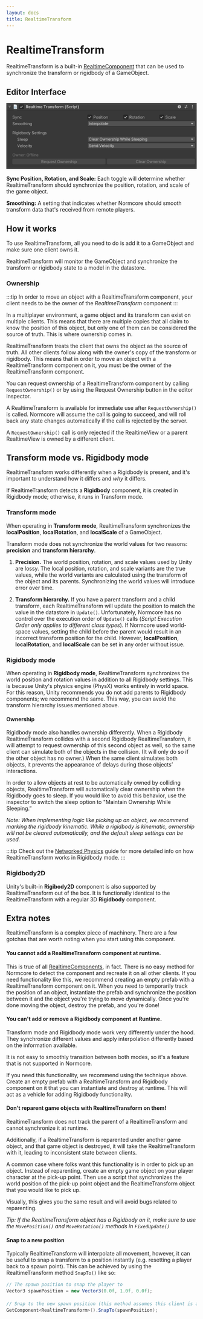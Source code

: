 ```yaml
---
layout: docs
title: RealtimeTransform
---
```

# RealtimeTransform

RealtimeTransform is a built-in [RealtimeComponent](./realtimecomponent.md) that can be used to synchronize the transform or rigidbody of a GameObject.

## Editor Interface
![](./assets/realtimetransform-rigidbody.png "The RealtimeTransform inspector in Unity.")

**Sync Position, Rotation, and Scale:** Each toggle will determine whether RealtimeTransform should synchronize the position, rotation, and scale of the game object.

**Smoothing:** A setting that indicates whether Normcore should smooth transform data that's received from remote players.

## How it works
To use RealtimeTransform, all you need to do is add it to a GameObject and make sure one client owns it.

RealtimeTransform will monitor the GameObject and synchronize the transform or rigidbody state to a model in the datastore.

### Ownership
:::tip
In order to move an object with a RealtimeTransform component, your client needs to be the owner of the *RealtimeTransform* component
:::

In a multiplayer environment, a game object and its transform can exist on multiple clients. This means that there are multiple copies that all claim to know the position of this object, but only one of them can be considered the source of truth. This is where ownership comes in.

RealtimeTransform treats the client that owns the object as the source of truth. All other clients follow along with the owner's copy of the transform or rigidbody. This means that in order to move an object with a RealtimeTransform component on it, you must be the owner of the RealtimeTransform component.

You can request ownership of a RealtimeTransform component by calling `RequestOwnership()` or by using the Request Ownership button in the editor inspector.

A RealtimeTransform is available for immediate use after `RequestOwnership()` is called. Normcore will assume the call is going to succeed, and will roll back any state changes automatically if the call is rejected by the server.

A `RequestOwnership()` call is only rejected if the RealtimeView or a parent RealtimeView is owned by a different client.

## Transform mode vs. Rigidbody mode
RealtimeTransform works differently when a Rigidbody is present, and it's important to understand how it differs and *why* it differs.

If RealtimeTransform detects a **Rigidbody** component, it is created in Rigidbody mode; otherwise, it runs in Transform mode.

### Transform mode
When operating in **Transform mode**, RealtimeTransform synchronizes the **localPosition**, **localRotation**, and **localScale** of a GameObject. 

Transform mode does not synchronize the world values for two reasons: **precision** and **transform hierarchy**.

1. **Precision.** The world position, rotation, and scale values used by Unity are lossy. The local position, rotation, and scale variants are the true values, while the world variants are calculated using the transform of the object and its parents. Synchronizing the world values will introduce error over time.

2. **Transform hierarchy.** If you have a parent transform and a child transform, each RealtimeTransform will update the position to match the value in the datastore in `Update()`. Unfortunately, Normcore has no control over the execution order of `Update()` calls (*Script Execution Order only applies to different class types*). If Normcore used world-space values, setting the child before the parent would result in an incorrect transform position for the child. However, **localPosition**, **localRotation**, and **localScale** can be set in any order without issue.

### Rigidbody mode
When operating in **Rigidbody mode**, RealtimeTransform synchronizes the world position and rotation values in addition to all Rigidbody settings. This is because Unity's physics engine (PhysX) works entirely in world space. For this reason, Unity recommends you do not add parents to Rigidbody components; we recommend the same. This way, you can avoid the transform hierarchy issues mentioned above.

#### Ownership
Rigidbody mode also handles ownership differently. When a Rigidbody RealtimeTransform collides with a second Rigidbody RealtimeTransform, it will attempt to request ownership of this second object as well, so the same client can simulate both of the objects in the collision. (It will only do so if the other object has no owner.) When the same client simulates both objects, it prevents the appearance of delays during those objects’ interactions.

In order to allow objects at rest to be automatically owned by colliding objects, RealtimeTransform will automatically clear ownership when the Rigidbody goes to sleep. If you would like to avoid this behavior, use the inspector to switch the sleep option to "Maintain Ownership While Sleeping.”

*Note: When implementing logic like picking up an object, we recommend marking the rigidbody kinematic. While a rigidbody is kinematic, ownership will not be cleared automatically, and the default sleep settings can be used.*

:::tip
Check out the [Networked Physics](./networked-physics.md) guide for more detailed info on how RealtimeTransform works in Rigidbody mode.
:::

### Rigidbody2D
Unity's built-in **Rigibody2D** component is also supported by RealtimeTransform out of the box. It is functionally identical to the RealtimeTransform with a regular 3D **Rigidbody** component.

## Extra notes

RealtimeTransform is a complex piece of machinery. There are a few gotchas that are worth noting when you start using this component.

#### You cannot add a RealtimeTransform component at runtime.
This is true of all [RealtimeComponents](./realtimecomponent.md), in fact. There is no easy method for Normcore to detect the component and recreate it on all other clients. If you need functionality like this, we recommend creating an empty prefab with a RealtimeTransform component on it. When you need to temporarily track the position of an object, instantiate the prefab and synchronize the position between it and the object you're trying to move dynamically. Once you're done moving the object, destroy the prefab, and you're done!

#### You can't add or remove a Rigidbody component at Runtime.
Transform mode and Rigidbody mode work very differently under the hood. They synchronize different values and apply interpolation differently based on the information available.

It is not easy to smoothly transition between both modes, so it's a feature that is not supported in Normcore.

If you need this functionality, we recommend using the technique above. Create an empty prefab with a RealtimeTransform and Rigidbody component on it that you can instantiate and destroy at runtime. This will act as a vehicle for adding Rigidbody functionality.

#### Don't reparent game objects with RealtimeTransform on them!
RealtimeTransform does not track the parent of a RealtimeTransform and cannot synchronize it at runtime.

Additionally, if a RealtimeTransform is reparented under another game object, and that game object is destroyed, it will take the RealtimeTransform with it, leading to inconsistent state between clients.

A common case where folks want this functionality is in order to pick up an object. Instead of reparenting, create an empty game object on your player character at the pick-up point. Then use a script that synchronizes the world position of the pick-up point object and the RealtimeTransform object that you would like to pick up.

Visually, this gives you the same result and will avoid bugs related to reparenting.

*Tip: If the RealtimeTransform object has a Rigidbody on it, make sure to use the `MovePosition()` and `MoveRotation()` methods in `FixedUpdate()`*

#### Snap to a new position
Typically RealtimeTransform will interpolate all movement, however, it can be useful to snap a transform to a position instantly (e.g. resetting a player back to a spawn point). This can be achieved by using the RealtimeTransform method `SnapTo()` like so:

```csharp
// The spawn position to snap the player to
Vector3 spawnPosition = new Vector3(0.0f, 1.0f, 0.0f);

// Snap to the new spawn position (this method assumes this client is also the owner of the transform)
GetComponent<RealtimeTransform>().SnapTo(spawnPosition);
```
